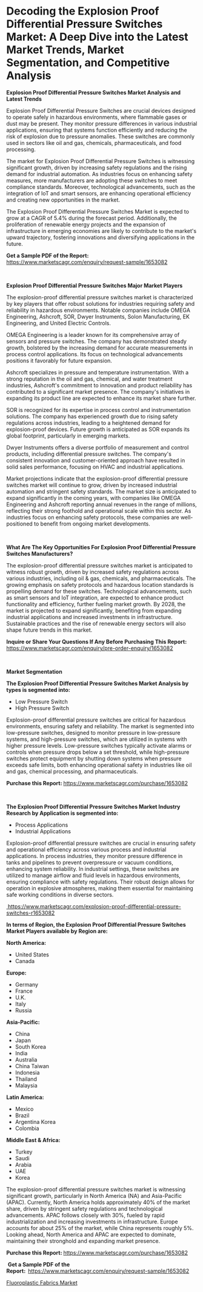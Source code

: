 <p><h1>Decoding the Explosion Proof Differential Pressure Switches Market: A Deep Dive into the Latest Market Trends, Market Segmentation, and Competitive Analysis</h1></p><p><strong>Explosion Proof Differential Pressure Switches Market Analysis and Latest Trends</strong></p>
<p><p>Explosion Proof Differential Pressure Switches are crucial devices designed to operate safely in hazardous environments, where flammable gases or dust may be present. They monitor pressure differences in various industrial applications, ensuring that systems function efficiently and reducing the risk of explosion due to pressure anomalies. These switches are commonly used in sectors like oil and gas, chemicals, pharmaceuticals, and food processing.</p><p>The market for Explosion Proof Differential Pressure Switches is witnessing significant growth, driven by increasing safety regulations and the rising demand for industrial automation. As industries focus on enhancing safety measures, more manufacturers are adopting these switches to meet compliance standards. Moreover, technological advancements, such as the integration of IoT and smart sensors, are enhancing operational efficiency and creating new opportunities in the market.</p><p>The Explosion Proof Differential Pressure Switches Market is expected to grow at a CAGR of 5.4% during the forecast period. Additionally, the proliferation of renewable energy projects and the expansion of infrastructure in emerging economies are likely to contribute to the market's upward trajectory, fostering innovations and diversifying applications in the future.</p></p>
<p><strong>Get a Sample PDF of the Report:&nbsp;</strong> <a href="https://www.marketscagr.com/enquiry/request-sample/1653082?utm_campaign=3199&utm_medium=2&utm_source=Github&utm_content=ia&utm_term=08032025&utm_id=explosion-proof-differential-pressure-switches">https://www.marketscagr.com/enquiry/request-sample/1653082</a></p>
<p>&nbsp;</p>
<p><strong>Explosion Proof Differential Pressure Switches Major Market Players</strong></p>
<p><p>The explosion-proof differential pressure switches market is characterized by key players that offer robust solutions for industries requiring safety and reliability in hazardous environments. Notable companies include OMEGA Engineering, Ashcroft, SOR, Dwyer Instruments, Solon Manufacturing, EK Engineering, and United Electric Controls.</p><p>OMEGA Engineering is a leader known for its comprehensive array of sensors and pressure switches. The company has demonstrated steady growth, bolstered by the increasing demand for accurate measurements in process control applications. Its focus on technological advancements positions it favorably for future expansion.</p><p>Ashcroft specializes in pressure and temperature instrumentation. With a strong reputation in the oil and gas, chemical, and water treatment industries, Ashcroft's commitment to innovation and product reliability has contributed to a significant market presence. The company's initiatives in expanding its product line are expected to enhance its market share further.</p><p>SOR is recognized for its expertise in process control and instrumentation solutions. The company has experienced growth due to rising safety regulations across industries, leading to a heightened demand for explosion-proof devices. Future growth is anticipated as SOR expands its global footprint, particularly in emerging markets.</p><p>Dwyer Instruments offers a diverse portfolio of measurement and control products, including differential pressure switches. The company's consistent innovation and customer-oriented approach have resulted in solid sales performance, focusing on HVAC and industrial applications.</p><p>Market projections indicate that the explosion-proof differential pressure switches market will continue to grow, driven by increased industrial automation and stringent safety standards. The market size is anticipated to expand significantly in the coming years, with companies like OMEGA Engineering and Ashcroft reporting annual revenues in the range of millions, reflecting their strong foothold and operational scale within this sector. As industries focus on enhancing safety protocols, these companies are well-positioned to benefit from ongoing market developments.</p></p>
<p>&nbsp;</p>
<p><strong>What Are The Key Opportunities For Explosion Proof Differential Pressure Switches Manufacturers?</strong></p>
<p><p>The explosion-proof differential pressure switches market is anticipated to witness robust growth, driven by increased safety regulations across various industries, including oil & gas, chemicals, and pharmaceuticals. The growing emphasis on safety protocols and hazardous location standards is propelling demand for these switches. Technological advancements, such as smart sensors and IoT integration, are expected to enhance product functionality and efficiency, further fueling market growth. By 2028, the market is projected to expand significantly, benefiting from expanding industrial applications and increased investments in infrastructure. Sustainable practices and the rise of renewable energy sectors will also shape future trends in this market.</p></p>
<p><strong>Inquire or Share Your Questions If Any Before Purchasing This Report:</strong> <a href="https://www.marketscagr.com/enquiry/pre-order-enquiry/1653082?utm_campaign=3199&utm_medium=2&utm_source=Github&utm_content=ia&utm_term=08032025&utm_id=explosion-proof-differential-pressure-switches">https://www.marketscagr.com/enquiry/pre-order-enquiry/1653082</a></p>
<p>&nbsp;</p>
<p><strong>Market Segmentation</strong></p>
<p><strong>The Explosion Proof Differential Pressure Switches Market Analysis by types is segmented into:</strong></p>
<p><ul><li>Low Pressure Switch</li><li>High Pressure Switch</li></ul></p>
<p><p>Explosion-proof differential pressure switches are critical for hazardous environments, ensuring safety and reliability. The market is segmented into low-pressure switches, designed to monitor pressure in low-pressure systems, and high-pressure switches, which are utilized in systems with higher pressure levels. Low-pressure switches typically activate alarms or controls when pressure drops below a set threshold, while high-pressure switches protect equipment by shutting down systems when pressure exceeds safe limits, both enhancing operational safety in industries like oil and gas, chemical processing, and pharmaceuticals.</p></p>
<p><strong>Purchase this Report:&nbsp;</strong><a href="https://www.marketscagr.com/purchase/1653082?utm_campaign=3199&utm_medium=2&utm_source=Github&utm_content=ia&utm_term=08032025&utm_id=explosion-proof-differential-pressure-switches">https://www.marketscagr.com/purchase/1653082</a></p>
<p>&nbsp;</p>
<p><strong>The Explosion Proof Differential Pressure Switches Market Industry Research by Application is segmented into:</strong></p>
<p><ul><li>Process Applications</li><li>Industrial Applications</li></ul></p>
<p><p>Explosion-proof differential pressure switches are crucial in ensuring safety and operational efficiency across various process and industrial applications. In process industries, they monitor pressure difference in tanks and pipelines to prevent overpressure or vacuum conditions, enhancing system reliability. In industrial settings, these switches are utilized to manage airflow and fluid levels in hazardous environments, ensuring compliance with safety regulations. Their robust design allows for operation in explosive atmospheres, making them essential for maintaining safe working conditions in diverse sectors.</p></p>
<p><a href="https://www.marketscagr.com/explosion-proof-differential-pressure-switches-r1653082?utm_campaign=3199&utm_medium=2&utm_source=Github&utm_content=ia&utm_term=08032025&utm_id=explosion-proof-differential-pressure-switches">&nbsp;https://www.marketscagr.com/explosion-proof-differential-pressure-switches-r1653082</a></p>
<p><strong>In terms of Region, the Explosion Proof Differential Pressure Switches Market Players available by Region are:</strong></p>
<p>
    <p> <strong> North America: </strong>
        <ul>
            <li>United States</li>
            <li>Canada</li>
        </ul>
        </p> 
    <p> <strong> Europe: </strong>
        <ul>
            <li>Germany</li>
            <li>France</li>
            <li>U.K.</li>
            <li>Italy</li>
            <li>Russia</li>
        </ul>
        </p> 
    <p> <strong> Asia-Pacific: </strong>
        <ul>
            <li>China</li>
            <li>Japan</li>
            <li>South Korea</li>
            <li>India</li>
            <li>Australia</li>
            <li>China Taiwan</li>
            <li>Indonesia</li>
            <li>Thailand</li>
            <li>Malaysia</li>
        </ul>
        </p> 
    <p> <strong> Latin America: </strong>
        <ul>
            <li>Mexico</li>
            <li>Brazil</li>
            <li>Argentina Korea</li>
            <li>Colombia</li>
        </ul>
        </p> 
    <p> <strong> Middle East & Africa: </strong>
        <ul>
            <li>Turkey</li>
            <li>Saudi</li>
            <li>Arabia</li>
            <li>UAE</li>
            <li>Korea</li>
        </ul>
    </p>
    </p>
<p><p>The explosion-proof differential pressure switches market is witnessing significant growth, particularly in North America (NA) and Asia-Pacific (APAC). Currently, North America holds approximately 40% of the market share, driven by stringent safety regulations and technological advancements. APAC follows closely with 30%, fueled by rapid industrialization and increasing investments in infrastructure. Europe accounts for about 25% of the market, while China represents roughly 5%. Looking ahead, North America and APAC are expected to dominate, maintaining their stronghold and expanding market presence.</p></p>
<p><strong>Purchase this Report: </strong><a href="https://www.marketscagr.com/purchase/1653082?utm_campaign=3199&utm_medium=2&utm_source=Github&utm_content=ia&utm_term=08032025&utm_id=explosion-proof-differential-pressure-switches">https://www.marketscagr.com/purchase/1653082</a></p>
<p>&nbsp;<strong>Get a Sample PDF of the Report:&nbsp;&nbsp;</strong><a href="https://www.marketscagr.com/enquiry/request-sample/1653082?utm_campaign=3199&utm_medium=2&utm_source=Github&utm_content=ia&utm_term=08032025&utm_id=explosion-proof-differential-pressure-switches">https://www.marketscagr.com/enquiry/request-sample/1653082</a></p>
<p><strong></strong></p>
<p><p><a href="https://github.com/ijffseandy/Market-Research-Report-List-1/blob/main/fluoroplastic-fabrics-market.md?utm_campaign=3199&utm_medium=2&utm_source=Github&utm_content=ia&utm_term=08032025&utm_id=explosion-proof-differential-pressure-switches">Fluoroplastic Fabrics Market</a></p></p>